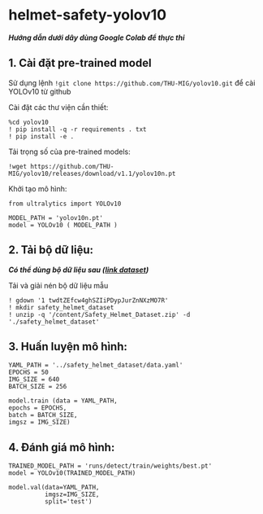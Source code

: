 # helmet-safety-yolov10

***Hướng dẫn dưới dây dùng Google Colab để thực thi***

## 1. Cài đặt pre-trained model
Sử dụng lệnh `!git clone https://github.com/THU-MIG/yolov10.git` để cài YOLOv10 từ github

Cài đặt các thư viện cần thiết: 
```
%cd yolov10
! pip install -q -r requirements . txt
! pip install -e .
```

Tải trọng số của pre-trained models: 
```
!wget https://github.com/THU-MIG/yolov10/releases/download/v1.1/yolov10n.pt
```

Khởi tạo mô hình: 
```
from ultralytics import YOLOv10

MODEL_PATH = 'yolov10n.pt'
model = YOLOv10 ( MODEL_PATH )
```

## 2. Tải bộ dữ liệu: 
***Có thể dùng bộ dữ liệu sau ([link dataset](https://drive.google.com/file/d/1twdtZEfcw4ghSZIiPDypJurZnNXzMO7R/view?usp=sharing))***

Tải và giải nén bộ dữ liệu mẫu
```
! gdown '1 twdtZEfcw4ghSZIiPDypJurZnNXzMO7R'
! mkdir safety_helmet_dataset
! unzip -q '/content/Safety_Helmet_Dataset.zip' -d './safety_helmet_dataset'
```

## 3. Huấn luyện mô hình: 
```
YAML_PATH = '../safety_helmet_dataset/data.yaml'
EPOCHS = 50
IMG_SIZE = 640
BATCH_SIZE = 256

model.train (data = YAML_PATH,
epochs = EPOCHS,
batch = BATCH_SIZE,
imgsz = IMG_SIZE)
```

## 4. Đánh giá mô hình: 
```
TRAINED_MODEL_PATH = 'runs/detect/train/weights/best.pt'
model = YOLOv10(TRAINED_MODEL_PATH)

model.val(data=YAML_PATH,
          imgsz=IMG_SIZE,
          split='test')
```